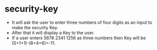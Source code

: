 # security-key
- It will ask the user to enter three numbers of four digits as an input
to make the security Key.
- After that it will display a Key to the user.
- If a user enters 5678 2341 1256 as three numbers then Key will be
(5+1+1)-(8+4+6)=-11.
